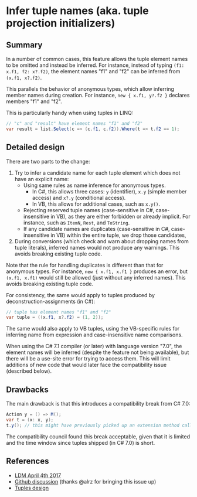 # Infer tuple names (aka. tuple projection initializers)

## Summary
[summary]: #summary

In a number of common cases, this feature allows the tuple element names to be omitted and instead be inferred. For instance, instead of typing `(f1: x.f1, f2: x?.f2)`, the element names "f1" and "f2" can be inferred from `(x.f1, x?.f2)`.

This parallels the behavior of  anonymous types, which allow inferring member names during creation. For instance, `new { x.f1, y?.f2 }` declares members "f1" and "f2".

This is particularly handy when using tuples in LINQ:

```csharp
// "c" and "result" have element names "f1" and "f2"
var result = list.Select(c => (c.f1, c.f2)).Where(t => t.f2 == 1); 
```

## Detailed design
[design]: #detailed-design

There are two parts to the change:

1.	Try to infer a candidate name for each tuple element which does not have an explicit name:
    -	Using same rules as name inference for anonymous types.
        - In C#, this allows three cases: `y` (identifier), `x.y` (simple member access) and `x?.y` (conditional access).
        - In VB, this allows for additional cases, such as `x.y()`.
    -	Rejecting reserved tuple names (case-sensitive in C#, case-insensitive in VB), as they are either forbidden or already implicit. For instance, such as `ItemN`, `Rest`, and `ToString`.
    -	If any candidate names are duplicates (case-sensitive in C#, case-insensitive in VB) within the entire tuple, we drop those candidates,
2.	During conversions (which check and warn about dropping names from tuple literals), inferred names would not produce any warnings. This avoids breaking existing tuple code.

Note that the rule for handling duplicates is different than that for anonymous types. For instance, `new { x.f1, x.f1 }` produces an error, but `(x.f1, x.f1)` would still be allowed (just without any inferred names). This avoids breaking existing tuple code.

For consistency, the same would apply to tuples produced by deconstruction-assignments (in C#):

```csharp
// tuple has element names "f1" and "f2" 
var tuple = ((x.f1, x?.f2) = (1, 2));
```

The same would also apply to VB tuples, using the VB-specific rules for inferring name from expression and case-insensitive name comparisons.

When using the C# 7.1 compiler (or later) with language version "7.0", the element names will be inferred (despite the feature not being available), but there will be a use-site error for trying to access them. This will limit additions of new code that would later face the compatibility issue (described below).

## Drawbacks
[drawbacks]: #drawbacks

The main drawback is that this introduces a compatibility break from C# 7.0:

```csharp
Action y = () => M();
var t = (x: x, y);
t.y(); // this might have previously picked up an extension method called “y”, but would now call the lambda.
```

The compatibility council found this break acceptable, given that it is limited and the time window since tuples shipped (in C# 7.0) is short.

## References
- [LDM April 4th 2017](https://github.com/dotnet/csharplang/blob/master/meetings/2017/LDM-2017-04-05.md#tuple-names)
- [Github discussion](https://github.com/dotnet/csharplang/issues/370) (thanks @alrz for bringing this issue up)
- [Tuples design](https://github.com/dotnet/roslyn/blob/master/docs/features/tuples.md)
